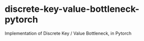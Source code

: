 # discrete-key-value-bottleneck-pytorch
Implementation of Discrete Key / Value Bottleneck, in Pytorch
